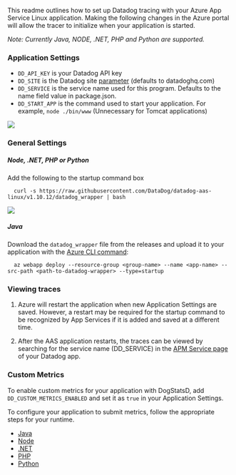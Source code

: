 This readme outlines how to set up Datadog tracing with your Azure App Service Linux application. Making the following changes in the Azure portal will allow the tracer to initialize when your application is started.

_Note: Currently Java, NODE, .NET, PHP and Python are supported._

### Application Settings
- `DD_API_KEY` is your Datadog API key
- `DD_SITE` is the Datadog site [parameter](https://docs.datadoghq.com/getting_started/site/#access-the-datadog-site) (defaults to datadoghq.com)
- `DD_SERVICE` is the service name used for this program. Defaults to the name field value in package.json.
- `DD_START_APP` is the command used to start your application. For example, `node ./bin/www` (Unnecessary for Tomcat applications)

![](https://p-qkfgo2.t2.n0.cdn.getcloudapp.com/items/v1uPLYrR/e0f4e84d-b9bf-4f90-838c-f1771cc9d95d.jpg?v=54a84161784fcf4f1df606fbf7195a65)

### General Settings
##### Node, .NET, PHP or Python
Add the following to the startup command box

      curl -s https://raw.githubusercontent.com/DataDog/datadog-aas-linux/v1.10.12/datadog_wrapper | bash

![](https://p-qkfgo2.t2.n0.cdn.getcloudapp.com/items/8LuqpR7e/6a9bf63d-5169-49d0-a68a-20e6e3009d47.jpg?v=7704a16bc91a6a57caf8befd84204415)

##### Java

Download the `datadog_wrapper` file from the releases and upload it to your application with the [Azure CLI command](https://learn.microsoft.com/en-us/azure/app-service/deploy-zip?tabs=cli#deploy-a-startup-script):

      az webapp deploy --resource-group <group-name> --name <app-name> --src-path <path-to-datadog-wrapper> --type=startup

### Viewing traces

1. Azure will restart the application when new Application Settings are saved. However, a restart may be required for the startup command to be recognized by App Services if it is added and saved at a different time.

2. After the AAS application restarts, the traces can be viewed by searching for the service name (DD_SERVICE) in the [APM Service page](https://docs.datadoghq.com/tracing/services/service_page/) of your Datadog app.

### Custom Metrics

To enable custom metrics for your application with DogStatsD, add  `DD_CUSTOM_METRICS_ENABLED` and set it as `true` in your Application Settings.

To configure your application to submit metrics, follow the appropriate steps for your runtime.

- [Java](https://docs.datadoghq.com/developers/dogstatsd/?tab=hostagent&code-lang=java)
- [Node](https://github.com/brightcove/hot-shots)
- [.NET](https://docs.datadoghq.com/developers/dogstatsd/?tab=hostagent&code-lang=dotnet#code)
- [PHP](https://docs.datadoghq.com/developers/dogstatsd/?tab=hostagent&code-lang=php)
- [Python](https://docs.datadoghq.com/developers/dogstatsd/?tab=hostagent&code-lang=python)
